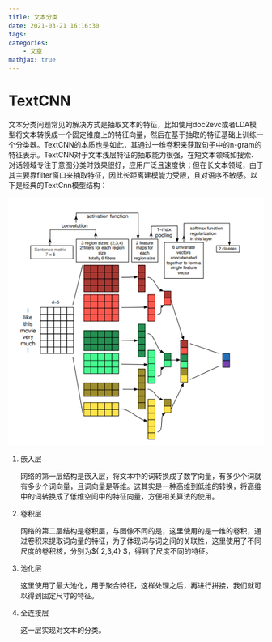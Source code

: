 ```yaml
---
title: 文本分类
date: 2021-03-21 16:16:30
tags:
categories:
    - 文章
mathjax: true
---
```


# TextCNN

文本分类问题常见的解决方式是抽取文本的特征，比如使用doc2evc或者LDA模型将文本转换成一个固定维度上的特征向量，然后在基于抽取的特征基础上训练一个分类器。TextCNN的本质也是如此，其通过一维卷积来获取句子中的n-gram的特征表示。TextCNN对于文本浅层特征的抽取能力很强，在短文本领域如搜索、对话领域专注于意图分类时效果很好，应用广泛且速度快；但在长文本领域，由于其主要靠filter窗口来抽取特征，因此长距离建模能力受限，且对语序不敏感。以下是经典的TextCnn模型结构：

<!-- more -->

![](/img/textcnn.png)

1. 嵌入层

   网络的第一层结构是嵌入层，将文本中的词转换成了数字向量，有多少个词就有多少个词向量，且词向量是等维。这其实是一种高维到低维的转换，将高维中的词转换成了低维空间中的特征向量，方便相关算法的使用。

2. 卷积层

   网络的第二层结构是卷积层，与图像不同的是，这里使用的是一维的卷积，通过卷积来提取词向量的特征，为了体现词与词之间的关联性，这里使用了不同尺度的卷积核，分别为$\{ 2,3,4\} $，得到了尺度不同的特征。

3. 池化层

   这里使用了最大池化，用于聚合特征，这样处理之后，再进行拼接，我们就可以得到固定尺寸的特征。

4. 全连接层

   这一层实现对文本的分类。

   